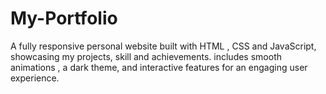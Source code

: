 # My-Portfolio
A fully responsive personal website built with HTML , CSS and JavaScript, showcasing my projects, skill and achievements. includes smooth animations , a dark theme, and interactive features for an engaging user experience.
